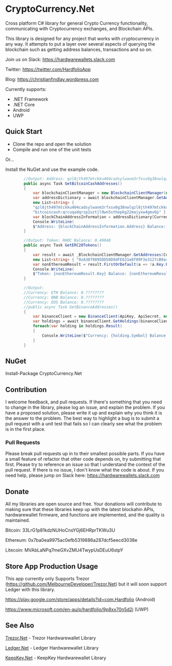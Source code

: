 # CryptoCurrency.Net
Cross platform C# library for general Crypto Currency functionality, communicating with Cryptocurrency exchanges, and Blockchain APIs.

This library is designed for any project that works with cryptocurrency in any way. It attempts to put a layer over several aspects of querying the blockchain such as getting address balances, transactions and so on.

Join us on Slack:
https://hardwarewallets.slack.com

Twitter:
https://twitter.com/HardfolioApp

Blog:
https://christianfindlay.wordpress.com

Currently supports:
* .NET Framework
* .NET Core
* Android
* UWP 

## Quick Start

- Clone the repo and open the solution
- Compile and run one of the unit tests

Or...

Install the NuGet and use the example code.

```cs
        //Output: Address: qzl8jth497mtckku404cadsylwanm3rfxsx0g38nwlqzl8jth497mtckku404cadsylwanm3rfxsx0g38nwl Balance: 0
        public async Task GetBitcoinCashAddresses()
        {
            var blockchainClientManager = new BlockchainClientManager(new RESTClientFactory());
            var addressDictionary = await blockchainClientManager.GetAddresses(CurrencySymbol.BitcoinCash, 
            new List<string> { 
            "qzl8jth497mtckku404cadsylwanm3rfxsx0g38nwlqzl8jth497mtckku404cadsylwanm3rfxsx0g38nwl",             
            "bitcoincash:qrcuqadqrzp2uztjl9wn5sthepkg22majyxw4gmv6p" });
            var blockChainAddressInformation = addressDictionary[CurrencySymbol.BitcoinCash].First();
            Console.WriteLine(
            $"Address: {blockChainAddressInformation.Address} Balance: { blockChainAddressInformation.Balance }");
        }
```


```cs
        //Output: Token: RHOC Balance: 0.49048
        public async Task GetERC20Tokens()
        {
            var result = await _BlockchainClientManager.GetAddresses(CurrencySymbol.Ethereum, 
            new List<string> { "0xA3079895DD50D9dFE631e8f09F3e3127cB9a4970" });
            var nonEthereumResult = result.FirstOrDefault(a => !a.Key.Equals(CurrencySymbol.Ethereum));
            Console.WriteLine(
            $"Token: {nonEthereumResult.Key} Balance: {nonEthereumResult.Value.First().Balance}");
        }
```

```cs
        //Output:
        //Currency: ETH Balance: 0.????????
        //Currency: BNB Balance: 0.????????
        //Currency: EOS Balance: 0.????????
        //public async Task GetBinanceAddresses()
        {
            var binanceClient = new BinanceClient(ApiKey, ApiSecret, new RESTClientFactory());
            var holdings = await binanceClient.GetHoldings(binanceClient);
            foreach(var holding in holdings.Result)
            {
                Console.WriteLine($"Currency: {holding.Symbol} Balance: {holding.HoldingAmount}");
            }
        }
```


## NuGet

Install-Package CryptoCurrency.Net

## Contribution

I welcome feedback, and pull requests. If there's something that you need to change in the library, please log an issue, and explain the problem. If you have a proposed solution, please write it up and explain why you think it is the answer to the problem. The best way to highlight a bug is to submit a pull request with a unit test that fails so I can clearly see what the problem is in the first place.

### Pull Requests

Please break pull requests up in to their smallest possible parts. If you have a small feature of refactor that other code depends on, try submitting that first. Please try to reference an issue so that I understand the context of the pull request. If there is no issue, I don't know what the code is about. If you need help, please jump on Slack here: https://hardwarewallets.slack.com

## Donate

All my libraries are open source and free. Your donations will contribute to making sure that these libraries keep up with the latest blockahin APIs, hardwarewallet firmware, and functions are implemented, and the quality is maintained.

Bitcoin: 33LrG1p81kdzNUHoCnsYGj6EHRprTKWu3U

Ethereum: 0x7ba0ea9975ac0efb5319886a287dcf5eecd3038e

Litecoin: MVAbLaNPq7meGXvZMU4TwypUsDEuU6stpY

## Store App Production Usage

This app currently only Supports Trezor (https://github.com/MelbourneDeveloper/Trezor.Net) but it will soon support Ledger with this library.

https://play.google.com/store/apps/details?id=com.Hardfolio (Android)

https://www.microsoft.com/en-au/p/hardfolio/9p8xx70n5d2j (UWP)

## See Also

[Trezor.Net](https://github.com/MelbourneDeveloper/Trezor.Net) - Trezor Hardwarewallet Library

[Ledger.Net](https://github.com/MelbourneDeveloper/Ledger.Net) - Ledger Hardwarewallet Library

[KeepKey.Net](https://github.com/MelbourneDeveloper/KeepKey.Net) - KeepKey Hardwarewallet Library



